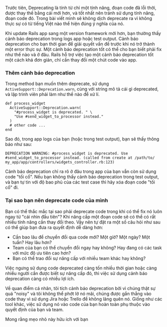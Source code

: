 Trước tiên, Deprecating là tính từ chỉ một tính năng, đoạn code đã lỗi thời, được thay thế bằng cái mới hơn, và tốt nhất nên tránh sử dụng tính năng, đoạn code đó. Trong bài viết mình sẽ không dịch deprecate ra vì không thực sự có từ tiếng Việt nào thể hiện đúng ý nghĩa của nó.

Khi update Rails app sang một version framework mới hơn, bạn thường thấy cảnh báo deprecation trong logs app hoặc test  output. Cảnh báo deprecation cho bạn thời gian để giải quyết vấn đề trước khi nó trở thành một error thực sự. Một cảnh báo deprecation tốt có thể cho bạn biết phải fix như thế nào và ở đâu.
Rails hỗ trợ việc tạo một cảnh báo deprecation tốt một cách khá đơn giản, chỉ cần thay đổi một chút code vào app.
### Thêm cảnh báo deprecation
Trong method bạn muốn thêm deprecate, sử dụng  ```ActiveSupport::Deprecation.warn```, cùng với string mô tả cái gì deprecated, và lập trình viên phải làm như thế nào để xử lí.
```
def process_widget
  ActiveSupport::Deprecation.warn(
    "#process_widget is deprecated. " \
    "Use #send_widget_to_processor instead."
  )
  # other code ...
end
```
Sao đó, trong app logs của bạn (hoặc trong test output), bạn sẽ thấy thông báo như sau:
```
DEPRECATION WARNING: #process_widget is deprecated. Use
#send_widget_to_processor instead. (called from create at /path/to/
my_app/app/controllers/widgets_controller.rb:123)
```
Cảnh báo deprecation chỉ ra rõ ở đâu trong app của bạn vẫn còn sử dụng code "tối cổ". Nếu bạn không thấy cảnh báo deprecation trong test output, và bạn tự tin với độ bao phủ của các test case thì hãy xóa đoạn code "tối cổ" đi.
### Tại sao bạn nên deprecate code của mình
Bạn có thể thắc mắc tại sao phải deprecate code trong khi có thể fix nó luôn ngay từ "cái nhìn đầu tiên"? Khi nâng cấp một đoạn code sẽ có thể có rất nhiều tính năng cần thay đổi theo. Vậy nên tự đặt ra một số câu hỏi như sau có thể giúp bạn đưa ra quyết định dễ dàng hơn:
* Cần bao lâu để chuyển đổi qua code mới? Một giờ? Một ngày? Một tuần? Hay lâu hơn?
* Team của bạn có thể chuyển đổi ngay hay không? Hay đang có các task với mức độ ưu tiên cao hơn?
* Bạn có thể trao đổi sự nâng cấp với nhiều team khác hay không?

Việc ngưng sử dụng code deprecated càng tốn nhiều thời gian hoặc càng nhiều người cần được biết sự nâng cấp đó, thì việc sử dụng cảnh báo deprecation càng có nhiều lợi ích.

Về quan điểm cá nhân, tôi tích cảnh báo deprecation bởi vì chúng thật sự quá "noisy" và tôi không thể phớt lờ nó mãi, chúng được gắn thẳng vào code thay vì sử dụng Jira hoặc Trello để không lãng quên nó. Giống như các tool khác, việc sử dụng nó vào code của bạn hoàn toàn phụ thuộc vào quyết định của bạn và team.

Mong rằng mẹo nhỏ này hữu ích với bạn